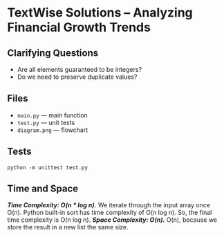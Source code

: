 # TextWise Solutions – Analyzing Financial Growth Trends

## Clarifying Questions

* Are all elements guaranteed to be integers?
* Do we need to preserve duplicate values?

## Files

- `main.py` — main function
- `test.py` — unit tests
- `diagram.png` — flowchart

## Tests

```
python -m unittest test.py
```

## Time and Space 

***Time Complexity: O(n * log n).*** We iterate through the input array once O(n). Python built-in sort has time complexity of O(n log n). So, the final time complexity is O(n log n).
***Space Complexity: O(n).*** O(n), because we store the result in a new list the same size.
